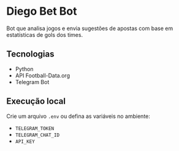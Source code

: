 # Diego Bet Bot

Bot que analisa jogos e envia sugestões de apostas com base em estatísticas de gols dos times.

## Tecnologias
- Python
- API Football-Data.org
- Telegram Bot

## Execução local

Crie um arquivo `.env` ou defina as variáveis no ambiente:

- `TELEGRAM_TOKEN`
- `TELEGRAM_CHAT_ID`
- `API_KEY`

